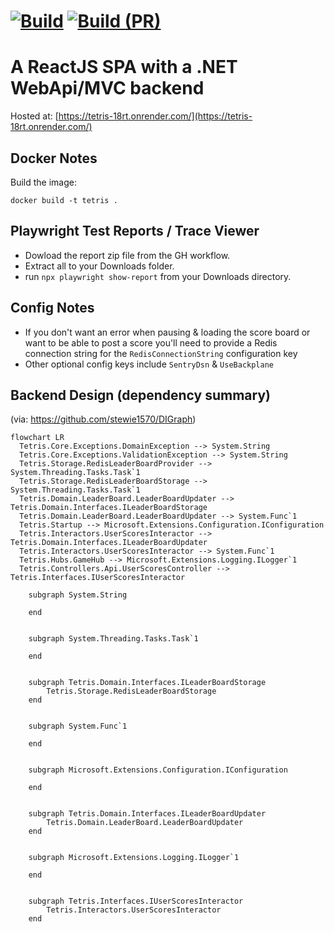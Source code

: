 [![Build](https://github.com/stewie1570/tetris/actions/workflows/Merge.yml/badge.svg)](https://github.com/stewie1570/tetris/actions/workflows/Merge.yml)
[![Build (PR)](https://github.com/stewie1570/tetris/actions/workflows/PR.yml/badge.svg)](https://github.com/stewie1570/tetris/actions/workflows/PR.yml)
======

# A ReactJS SPA with a .NET WebApi/MVC backend

Hosted at: [https://tetris-18rt.onrender.com/](https://tetris-18rt.onrender.com/)

## Docker Notes

Build the image:

```terminal
docker build -t tetris .
```

## Playwright Test Reports / Trace Viewer

- Dowload the report zip file from the GH workflow.
- Extract all to your Downloads folder.
- run `npx playwright show-report` from your Downloads directory.

## Config Notes

- If you don't want an error when pausing & loading the score board or want to be able to post a score you'll need to provide a Redis connection string for the `RedisConnectionString` configuration key
- Other optional config keys include `SentryDsn` & `UseBackplane`

## Backend Design (dependency summary)
(via: https://github.com/stewie1570/DIGraph)

```mermaid
flowchart LR
  Tetris.Core.Exceptions.DomainException --> System.String
  Tetris.Core.Exceptions.ValidationException --> System.String
  Tetris.Storage.RedisLeaderBoardProvider --> System.Threading.Tasks.Task`1
  Tetris.Storage.RedisLeaderBoardStorage --> System.Threading.Tasks.Task`1
  Tetris.Domain.LeaderBoard.LeaderBoardUpdater --> Tetris.Domain.Interfaces.ILeaderBoardStorage
  Tetris.Domain.LeaderBoard.LeaderBoardUpdater --> System.Func`1
  Tetris.Startup --> Microsoft.Extensions.Configuration.IConfiguration
  Tetris.Interactors.UserScoresInteractor --> Tetris.Domain.Interfaces.ILeaderBoardUpdater
  Tetris.Interactors.UserScoresInteractor --> System.Func`1
  Tetris.Hubs.GameHub --> Microsoft.Extensions.Logging.ILogger`1
  Tetris.Controllers.Api.UserScoresController --> Tetris.Interfaces.IUserScoresInteractor

    subgraph System.String
        
    end
    

    subgraph System.Threading.Tasks.Task`1
        
    end
    

    subgraph Tetris.Domain.Interfaces.ILeaderBoardStorage
        Tetris.Storage.RedisLeaderBoardStorage
    end
    

    subgraph System.Func`1
        
    end
    

    subgraph Microsoft.Extensions.Configuration.IConfiguration
        
    end
    

    subgraph Tetris.Domain.Interfaces.ILeaderBoardUpdater
        Tetris.Domain.LeaderBoard.LeaderBoardUpdater
    end
    

    subgraph Microsoft.Extensions.Logging.ILogger`1
        
    end
    

    subgraph Tetris.Interfaces.IUserScoresInteractor
        Tetris.Interactors.UserScoresInteractor
    end
    
```
